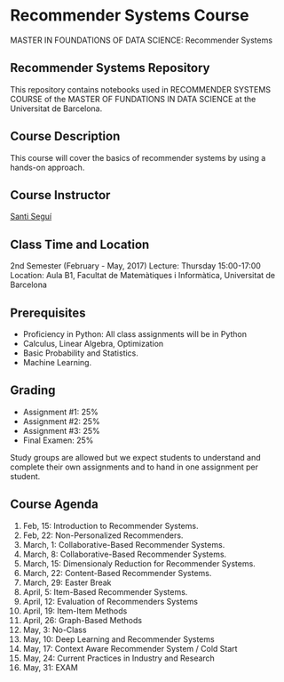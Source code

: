 
# Recommender Systems Course
MASTER IN FOUNDATIONS OF DATA SCIENCE: Recommender Systems

## Recommender Systems Repository

This repository contains notebooks used in RECOMMENDER SYSTEMS COURSE of the MASTER OF FUNDATIONS IN DATA SCIENCE at the Universitat de Barcelona.

## Course Description

This course will cover the basics of recommender systems by using a hands-on approach.

## Course Instructor

[Santi Seguí](https://ssegui.github.io/)

## Class Time and Location

2nd Semester (February - May, 2017)
Lecture: Thursday 15:00-17:00
Location: Aula B1, Facultat de Matemàtiques i Informàtica, Universitat de Barcelona

## Prerequisites

+ Proficiency in Python: All class assignments will be in Python 
+ Calculus, Linear Algebra, Optimization
+ Basic Probability and Statistics.
+ Machine Learning.

## Grading

+ Assignment #1: 25%
+ Assignment #2: 25%
+ Assignment #3: 25%
+ Final Examen: 25%

Study groups are allowed but we expect students to understand and complete their own assignments and to hand in one assignment per student.

## Course Agenda
<ol type="1">
<li> Feb, 15: Introduction to Recommender Systems.
<li> Feb, 22: Non-Personalized Recommenders.
<li> March, 1: Collaborative-Based Recommender Systems.
<li> March, 8: Collaborative-Based Recommender Systems. 
<li> March, 15: Dimensionaly Reduction for Recommender Systems. 
<li> March, 22: Content-Based Recommender Systems.
<li> March, 29: Easter Break
<li> April, 5:  Item-Based Recommender Systems.
<li> April, 12: Evaluation of Recommenders Systems
<li> April, 19: Item-Item Methods
<li> April, 26: Graph-Based Methods
<li> May, 3: No-Class
<li> May, 10: Deep Learning and Recommender Systems
<li> May, 17: Context Aware Recommender System / Cold Start
<li> May, 24: Current Practices in Industry and Research
<li> May, 31: EXAM

</ol>
